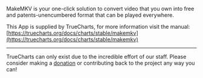 MakeMKV is your one-click solution to convert video that you own into free and patents-unencumbered format that can be played everywhere.

This App is supplied by TrueCharts, for more information visit the manual: [https://truecharts.org/docs/charts/stable/makemkv](https://truecharts.org/docs/charts/stable/makemkv)

---

TrueCharts can only exist due to the incredible effort of our staff.
Please consider making a [donation](https://truecharts.org/docs/about/sponsor) or contributing back to the project any way you can!
